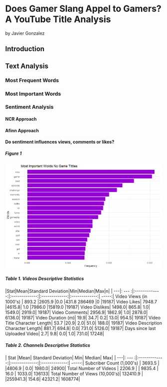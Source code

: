 # Does Gamer Slang Appel to Gamers? A YouTube Title Analysis
by Javier Gonzalez

## Introduction

## Text Analysis
### Most Frequent Words
### Most Important Words
### Sentiment Analysis
#### NCR Approach
#### Afinn Approach
#### Do sentiment influences views, comments or likes?

##### Figure 1
![alt text](https://github.com/jjgecon/Does-Gamer-Slang-Appeal-to-Gamers/blob/master/Images/TFIDF2.png "Logo Title Text 1")

##### Table 1. Videos Descriptive Statistics
|Stat|Mean|Standard Deviation|Min|Median|Max|n|
| ---|: --- :|:-------------:|:-------------:|:-------------:|:-------------:| -----:|
Video Views (in 1000's) | 893.2	|2605.9	|0.0	|431.8	286469  |0	|19187|
Video Likes|	7948.7	|4615.8|	1.0	|7986.0	|15819.0	|19187|
Video Dislikes|	1498.0|	865.8|	1.0|	1549.0|	2919.0|	19187|
Video Comments|	2956.9|	1862.9|	1.0|	2878.0|	6136.0|	19187|
Video Duration (m)|	19.9|	34.7|	0.2|	13.0|	954.5|	19187|
Video Title Character Length|	53.7	|20.9|	2.0|	51.0|	188.0|	19187|
Video Description Character Length|	881.7|	694.8|	0.0|	731.0|	5126.0|	19187|
Days since last Uploaded Video|	2.7|	9.8|	0.0|	1.0|	731.0|	17248|

##### Table 2. Channels Descriptive Statistics
 |    Stat                                |Mean| Standard Deviation|   Min|  Median|     Max|
 | ---|: --- :|:-------------:|:-------------:|:-------------:| -----:|
Subcriber Count (1,000's)         | 3693.5  |           |4806.9  | 0.0|  1980.0|   24900|
Total Number of Videos           |  2206.9   |         | 9835.4 | 16.0 | 1033.0|  136133|
Total Number of Views (10,000's)| 132410.9    |       |255941.3| 154.6| 42321.2| 1608774|
